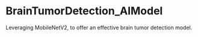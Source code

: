 # BrainTumorDetection_AIModel
Leveraging MobileNetV2, to offer an  effective brain tumor detection model.
